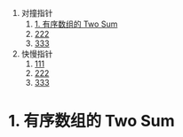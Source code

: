 1. 对撞指针
   1. [1. 有序数组的 Two Sum](#1-有序数组的-two-sum)
   2. [222](dd)
   3. [333](dd)
2. 快慢指针
   1. [111](dd)
   2. [222](dd)
   3. [333](dd)
   
   
# 1. 有序数组的 Two Sum
